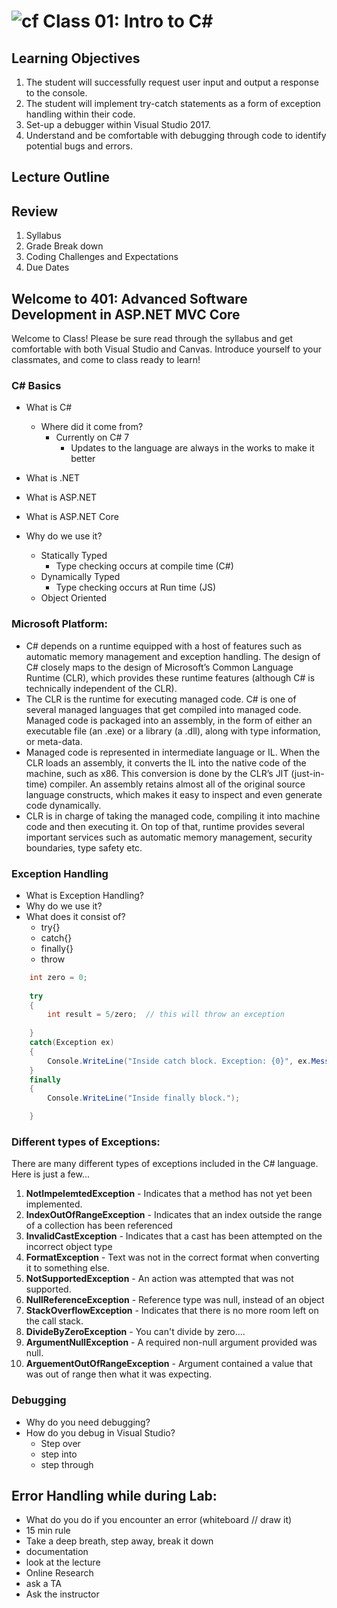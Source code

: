 ![cf](http://i.imgur.com/7v5ASc8.png) Class 01: Intro to C#
=====================================

## Learning Objectives
1. The student will successfully request user input and output a response to the console.
2. The student will implement try-catch statements as a form of exception handling within their code.
3. Set-up a debugger within Visual Studio 2017.
4. Understand and be comfortable with debugging through code to identify potential bugs and errors. 

## Lecture Outline

## Review
1. Syllabus
2. Grade Break down
3. Coding Challenges and Expectations
4. Due Dates


## Welcome to 401: Advanced Software Development in ASP.NET MVC Core
Welcome to Class! Please be sure read through the syllabus and get comfortable with both Visual Studio and Canvas.
Introduce yourself to your classmates, and come to class ready to learn!

### C# Basics
* What is C#
  * Where did it come from?
	* Currently on C# 7
		* Updates to the language are always in the works to make it better
* What is .NET
* What is ASP.NET
* What is ASP.NET Core
	
* Why do we use it?
	* Statically Typed
		- Type checking occurs at compile time (C#)
	* Dynamically Typed
		- Type checking occurs at Run time (JS)
	* Object Oriented

### Microsoft Platform:
  * C# depends on a runtime equipped with a host of features such as automatic memory management and exception handling. 
  The design of C# closely maps to the design of Microsoft’s Common Language Runtime (CLR), which provides these runtime 
  features (although C# is technically independent of the CLR).
  * The CLR is the runtime for executing managed code. C# is one of several managed languages that get compiled into managed code. 
  Managed code is packaged into an assembly, in the form of either an executable file (an .exe) or a library (a .dll), 
  along with type information, or meta-data.
  * Managed code is represented in intermediate language or IL. When the CLR loads an assembly, it converts the IL into the 
  native code of the machine, such as x86. This conversion is done by the CLR’s JIT (just-in-time) compiler. An assembly retains 
  almost all of the original source language constructs, which makes it easy to inspect and even generate code dynamically.
  * CLR is in charge of taking the managed code, compiling it into machine code and then executing it. 
  On top of that, runtime provides several important services such as automatic memory management, security boundaries, 
  type safety etc.


### Exception Handling

- What is Exception Handling?
- Why do we use it?
- What does it consist of? 
	- try{}
	- catch{}
	- finally{}
	- throw


```csharp
    int zero = 0;    
    
    try
    {
        int result = 5/zero;  // this will throw an exception       
            
    }
    catch(Exception ex)
    {
        Console.WriteLine("Inside catch block. Exception: {0}", ex.Message );
    }
    finally
    {
        Console.WriteLine("Inside finally block.");

    }
```

### Different types of Exceptions:

There are many different types of exceptions included in the C# language. Here is just a few...

1. **NotImpelemtedException** - Indicates that a method has not yet been implemented. 
1. **IndexOutOfRangeException** - Indicates that an index outside the range of a collection has been referenced
1. **InvalidCastException** -  Indicates that a cast has been attempted on the incorrect object type
1. **FormatException** - Text was not in the correct format when converting it to something else.
1. **NotSupportedException** - An action was attempted that was not supported.
1. **NullReferenceException** - Reference type was null, instead of an object
1. **StackOverflowException** - Indicates that there is no more room left on the call stack. 
1. **DivideByZeroException** - You can't divide by zero....
1. **ArgumentNullException** - A required non-null argument provided was null.
1. **ArguementOutOfRangeException** - Argument contained a value that was out of range then what it was expecting. 


### Debugging

- Why do you need debugging?
- How do you debug in Visual Studio?
	- Step over
	- step into
	- step through


## Error Handling while during Lab:
   - What do you do if you encounter an error (whiteboard // draw it)
   - 15 min rule
   - Take a deep breath, step away, break it down
   - documentation
   - look at the lecture
   - Online Research
   - ask a TA
   - Ask the instructor

